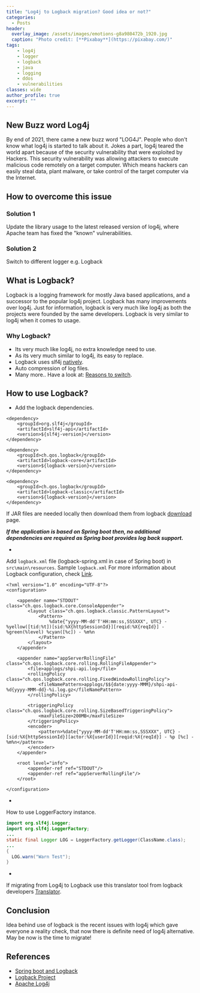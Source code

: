 ```yaml
---
title: "Log4j to Logback migration? Good idea or not?"
categories:
  - Posts
header:
  overlay_image: /assets/images/emotions-g8a980472b_1920.jpg
  caption: "Photo credit: [**Pixabay**](https://pixabay.com/)"
tags:
    - log4j
    - logger
    - logback
    - java
    - logging
    - ddos
    - vulnerabilities
classes: wide
author_profile: true
excerpt: ""
---
```


## New Buzz word Log4j

By end of 2021, there came a new buzz word "LOG4J". People who don't know what log4j is started to talk about it. Jokes a part, log4j teared the world apart because of the security vulnerability  that were exploited by Hackers. This security vulnerability was allowing attackers to execute malicious code remotely on a target computer. Which means hackers can easily steal data, plant malware, or take control of the target computer via the Internet.

## How to overcome this issue
### Solution 1

Update the library usage to the latest released version of log4j, where Apache team has fixed the "known" vulnerabilities.

### Solution 2

Switch to different logger e.g. Logback 

## What is Logback?
Logback is a logging framework for mostly Java based applications, and a successor to the popular log4j project. Logback has many improvements over log4j. Just for information, logback is very much like log4j as both the projects were founded by the same developers. Logback is very similar to log4j when it comes to usage.

### Why Logback?

- Its very much like log4j, no extra knowledge need to use.
- As its very much similar to log4j, its easy to replace.
- Logback uses slf4j [natively](https://logback.qos.ch/reasonsToSwitch.html).
- Auto compression of log files.
- Many more.. Have a look at: [Reasons to switch](https://logback.qos.ch/reasonsToSwitch.html).

## How to use Logback?

- Add the logback dependencies. 

```
<dependency>
    <groupId>org.slf4j</groupId>
    <artifactId>slf4j-api</artifactId>
    <version>${slf4j-version}</version>
</dependency>

<dependency>
    <groupId>ch.qos.logback</groupId>
    <artifactId>logback-core</artifactId>
    <version>${logback-version}</version>
</dependency>

<dependency>
    <groupId>ch.qos.logback</groupId>
    <artifactId>logback-classic</artifactId>
    <version>${logback-version}</version>
</dependency>
```

If JAR files are needed locally then download them from logback [download](https://logback.qos.ch/download.html) page.

***If the application is based on Spring boot then, no additional dependencies are required as Spring boot provides log back support.***

- 
Add `logback.xml` file (logback-spring.xml in case of Spring boot) in `src\main\resources`. 
Sample `logback.xml` For more information about Logback configuration, check [Link](https://logback.qos.ch/manual/configuration.html).

```
<?xml version="1.0" encoding="UTF-8"?>
<configuration>

    <appender name="STDOUT" class="ch.qos.logback.core.ConsoleAppender">
        <layout class="ch.qos.logback.classic.PatternLayout">
            <Pattern>
                %date{"yyyy-MM-dd'T'HH:mm:ss,SSSXXX", UTC} - %yellow([tid:%t])[sid:%X{httpSessionId}][reqid:%X{reqId}] - %green(%level) %cyan([%c]) - %m%n
            </Pattern>
        </layout>
    </appender>

    <appender name="appServerRollingFile" class="ch.qos.logback.core.rolling.RollingFileAppender">
        <file>applogs/shpi-api.log</file>
        <rollingPolicy class="ch.qos.logback.core.rolling.FixedWindowRollingPolicy">
            <fileNamePattern>applogs/$${date:yyyy-MMM}/shpi-api-%d{yyyy-MMM-dd}-%i.log.gz</fileNamePattern>
        </rollingPolicy>

        <triggeringPolicy class="ch.qos.logback.core.rolling.SizeBasedTriggeringPolicy">
            <maxFileSize>200MB</maxFileSize>
        </triggeringPolicy>
        <encoder>
            <pattern>%date{"yyyy-MM-dd'T'HH:mm:ss,SSSXXX", UTC} - [sid:%X{httpSessionId}][actor:%X{userId}][reqid:%X{reqId}] - %p [%c] - %m%n</pattern>
        </encoder>
    </appender>

    <root level="info">
        <appender-ref ref="STDOUT"/>
        <appender-ref ref="appServerRollingFile"/>
    </root>

</configuration>

```
- 
How to use LoggerFactory instance.
```java
import org.slf4j.Logger;
import org.slf4j.LoggerFactory;
...
static final Logger LOG = LoggerFactory.getLogger(ClassName.class);
...
{
  LOG.warn("Warn Test");
}
```

-
If migrating from Log4j to Logback use this translator tool from logback developers [Translator](https://logback.qos.ch/translator/).

## Conclusion

Idea behind use of logback is the recent issues with log4j which gave everyone a reality check, that now there is definite need of log4j alternative.
May be now is the time to migrate!

## References

- [Spring boot and Logback](https://www.baeldung.com/spring-boot-logging)
- [Logback Project](https://logback.qos.ch/)
- [Apache Log4j](https://logging.apache.org/log4j/2.x/)


